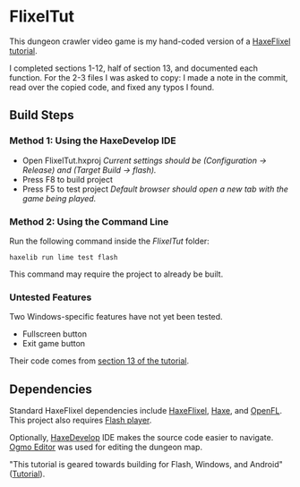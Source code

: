 # FlixelTut
This dungeon crawler video game is my hand-coded version of a [HaxeFlixel tutorial](http://haxeflixel.com/documentation/tutorial/).

I completed sections 1-12, half of section 13, and documented each function. For the 2-3 files I was asked to copy: I made a note in the commit, read over the copied code, and fixed any typos I found.

## Build Steps

### Method 1: Using the HaxeDevelop IDE

* Open FlixelTut.hxproj
*Current settings should be (Configuration -> Release) and (Target Build -> flash).*
* Press F8 to build project
* Press F5 to test project
*Default browser should open a new tab with the game being played.*

### Method 2: Using the Command Line
Run the following command inside the *FlixelTut* folder:

```
haxelib run lime test flash
```

This command may require the project to already be built.

### Untested Features
Two Windows-specific features have not yet been tested.

* Fullscreen button
* Exit game button

Their code comes from [section 13 of the tutorial](http://haxeflixel.com/documentation/multiple-platforms/).

## Dependencies
Standard HaxeFlixel dependencies include [HaxeFlixel](http://haxeflixel.com/download/), [Haxe](http://www.haxe.org/download), and [OpenFL](http://www.openfl.org/download/). This project also requires [Flash player](https://get.adobe.com/flashplayer/).

Optionally, [HaxeDevelop](http://www.haxedevelop.org/download.html) IDE makes the source code easier to navigate. [Ogmo Editor](http://www.ogmoeditor.com/) was used for editing the dungeon map.

"This tutorial is geared towards building for Flash, Windows, and Android" ([Tutorial](http://haxeflixel.com/documentation/tutorial/)).
